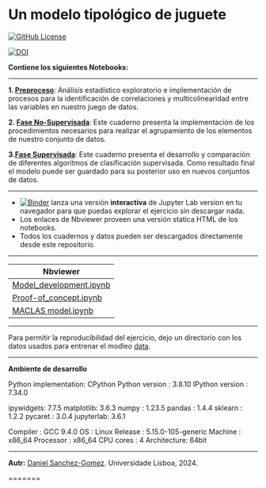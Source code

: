 # Un modelo tipológico de juguete

[![GitHub License](https://img.shields.io/github/license/Daniel-SanchezG/Un-modelo-de-juguete)](https://github.com/Daniel-SanchezG/Un-modelo-de-juguete/blob/main/LICENSE)

[![DOI](https://zenodo.org/badge/DOI/10.5281/zenodo.10155404.svg)](https://doi.org/10.5281/zenodo.10155404)




**Contiene los siguientes Notebooks:**

---

**1. [Preproceso](./Multicollinearity.ipynb)**: Análisis estadístico exploratorio e implementación de procesos para la identificación de correlaciones y multicolinearidad entre las variables en nuestro juego de datos.


**2. [Fase No-Supervisada](./CCA_Clustering.ipynb)**: Este cuaderno presenta la implementación de los procedimientos necesarios para realizar el agrupamiento de los elementos de nuestro conjunto de datos.

**3.[Fase Supervisada](./CCA_Classif.ipynb)**: Este cuaderno presenta el desarrollo y comparación de diferentes algoritmos de clasificación supervisada. Como resultado final el modelo puede ser guardado para su posterior uso en nuevos conjuntos de datos.


---

* [![Binder](https://mybinder.org/badge_logo.svg)](https://mybinder.org/v2/gh/Daniel-SanchezG/MACLAS/main) lanza una versión **interactiva** de Jupyter Lab version en tu navegador para que puedas explorar el ejercicio sin descargar nada.  
* Los enlaces de Nbviewer proveen una versión statica HTML de los notebooks.
* Todos los cuadernos y datos pueden ser descargados directamente desde este repositorio. 

---
| Nbviewer |
| ---      |
| [Model_development.ipynb](https://nbviewer.org/github/Daniel-SanchezG/MACLAS/blob/main/Model_development.ipynb) |
| [Proof-of_concept.ipynb](https://nbviewer.org/github/Daniel-SanchezG/MACLAS/blob/main/Proof-of-concept.ipynb) |
| [MACLAS model.ipynb](https://nbviewer.org/github/Daniel-SanchezG/MACLAS/blob/main/MACLAS.ipynb) |

---
Para permitir la reproducibilidad del ejercicio, dejo un directorio con los datos usados para entrenar el modleo [data](./DATA/cuerpos_preprocessed.xlsx). 

---
**Ambiente de desarrollo**

Python implementation: CPython
Python version       : 3.8.10
IPython version      : 7.34.0

ipywidgets: 7.7.5
matplotlib: 3.6.3
numpy     : 1.23.5
pandas    : 1.4.4
sklearn   : 1.2.2
pycaret   : 3.0.4
jupyterlab: 3.6.1

Compiler    : GCC 9.4.0
OS          : Linux
Release     : 5.15.0-105-generic
Machine     : x86_64
Processor   : x86_64
CPU cores   : 4
Architecture: 64bit

---
**Autr:** [Daniel Sanchez-Gomez](mailto:daniel-sanchez-gomez@edu.ulisboa.pt). Universidade Lisboa, 2024. 

=======

